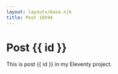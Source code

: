 ```yaml
---
layout: layouts/base.njk
title: Post 10594
---
```


# Post {{ id }}

This is post {{ id }} in my Eleventy project.
